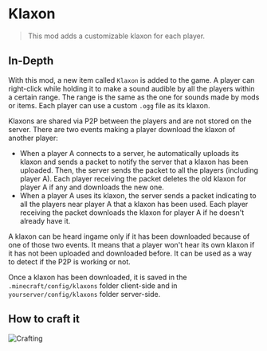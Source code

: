 # Klaxon

> This mod adds a customizable klaxon for each player.

## In-Depth

With this mod, a new item called `Klaxon` is added to the game. A player can right-click while holding it to make a sound audible by all the players within a certain range. The range is the same as the one for sounds made by mods or items. Each player can use a custom `.ogg` file as its klaxon.

Klaxons are shared via P2P between the players and are not stored on the server. There are two events making a player download the klaxon of another player:
* When a player A connects to a server, he automatically uploads its klaxon and sends a packet to notify the server that a klaxon has been uploaded. Then, the server sends the packet to all the players (including player A). Each player receiving the packet deletes the old klaxon for player A if any and downloads the new one.
* When a player A uses its klaxon, the server sends a packet indicating to all the players near player A that a klaxon has been used. Each player receiving the packet downloads the klaxon for player A if he doesn't already have it.

A klaxon can be heard ingame only if it has been downloaded because of one of those two events. It means that a player won't hear its own klaxon if it has not been uploaded and downloaded before. It can be used as a way to detect if the P2P is working or not.

Once a klaxon has been downloaded, it is saved in the `.minecraft/config/klaxons` folder client-side and in `yourserver/config/klaxons` folder server-side.

## How to craft it

![Crafting](/resources/crafting.png "Crafting")
